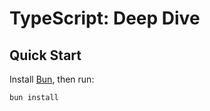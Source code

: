 # TypeScript: Deep Dive

## Quick Start

Install [Bun](https://bun.sh/docs/installation), then run:

```bash
bun install
```
